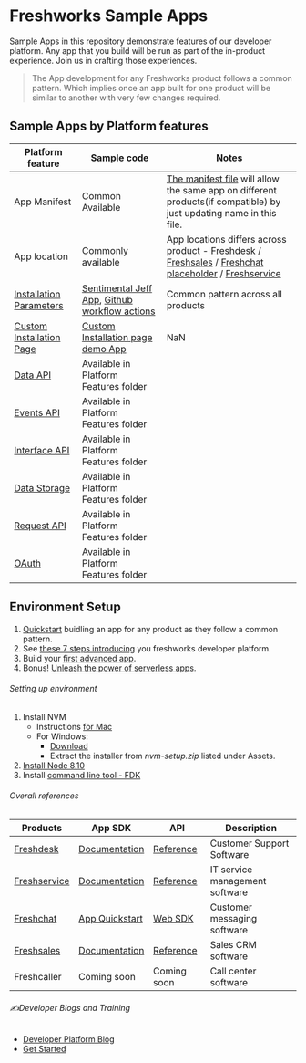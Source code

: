 
# Freshworks Sample Apps

Sample Apps in this repository demonstrate features of our developer platform. Any app that you build will be run as part of the in-product experience. Join us in crafting those experiences.

>The App development for any Freshworks product follows a common pattern. Which implies once an app built for one product will be similar to another with very few changes required.

 ## Sample Apps by Platform features

Platform feature | Sample code | Notes
---------------- | ----------- | -----|
App Manifest | Common Available | [The manifest file](https://developers.freshdesk.com/v2/docs/app-manifest/) will allow the same app on different products(if compatible) by just updating name in this file.
App location | Commonly available | App locations differs across product - [Freshdesk](https://developers.freshdesk.com/v2/docs/app-locations/) / [Freshsales](https://developers.freshsales.io/docs/app-locations/) / [Freshchat placeholder](https://developers.freshchat.com/v2/docs/placeholders/) / [Freshservice](https://developers.freshservice.com/docs/app-locations/)
[Installation Parameters](https://medium.com/freshworks-developer-blog/securing-sensitive-installation-parameters-3879908ade17) | [Sentimental Jeff App](https://github.com/freshdesk/marketplace-sample-apps/tree/master/Freshdesk/v2/sentimental_jeff_app/config), [Github workflow actions](https://github.com/freshdesk/marketplace-sample-apps/tree/master/Freshservice/github_workflow_actions/config) | Common pattern across all products
[Custom Installation Page](https://medium.com/freshworks-developer-blog/updates-to-the-custom-installation-page-b787b66c8a39) | [Custom Installation page demo App](https://github.com/freshdesk/marketplace-sample-apps/tree/master/Freshdesk/v2/custom_installation_page_app) | NaN
[Data API](https://developers.freshdesk.com/v2/docs/data-api/)| Available in Platform Features folder|
[Events API](https://developers.freshdesk.com/v2/docs/events-api/)|Available in Platform Features folder|
[Interface API](https://developers.freshdesk.com/v2/docs/interface-api/) |Available in Platform Features folder|
[Data Storage](https://developers.freshdesk.com/v2/docs/data-storage/) |Available in Platform Features folder|
[Request API](https://developers.freshdesk.com/v2/docs/request-api/) |Available in Platform Features folder|
[OAuth](https://developers.freshdesk.com/v2/docs/oauth/)|Available in Platform Features folder|

## Environment Setup
1. [Quickstart](https://developers.freshdesk.com/v2/docs/quick-start/#create_your_first_app) buidling an app for any product as they follow a common pattern.
2. See [these 7 steps introducing](https://freshhuddle.github.io/codelabs/fh0/index.html?index=..%2F..index#6) you freshworks developer platform.
3. Build your [first advanced app](https://freshhuddle.github.io/codelabs/fh1/index.html?index=..%2F..index#1).
4. Bonus! [Unleash the power of serverless apps](https://freshhuddle.github.io/codelabs/fh3/index.html?index=..%2F..index#0).

###### Setting up environment
1. Install NVM
   - Instructions [for Mac](https://github.com/creationix/nvm#installation-and-update)
   - For Windows:
     - [Download](https://github.com/coreybutler/nvm-windows/releases)
     - Extract the installer from _nvm-setup.zip_ listed under Assets.
2. [Install Node 8.10](https://developers.freshdesk.com/v2/docs/quick-start/#install_nvm)
3. Install [command line tool - FDK](https://developers.freshdesk.com/v2/docs/quick-start/#install_the_cli)

###### Overall references
Products| App SDK | API | Description
---------|---------|-----|-----------|
 [Freshdesk](https://github.com/freshdesk/marketplace-sample-apps/tree/master/Freshdesk/v2) | [Documentation](https://developers.freshdesk.com/) | [Reference](https://developers.freshdesk.com/api/)| Customer Support Software
 [Freshservice](https://github.com/freshdesk/marketplace-sample-apps/tree/master/Freshservice) | [Documentation](https://developers.freshservice.com/) | [Reference](http://api.freshservice.com/v2/) | IT service management software
 [Freshchat](https://github.com/freshdesk/marketplace-sample-apps/tree/master/Freshchat) | [App Quickstart](https://developers.freshchat.com/v2/docs/quick-start/) | [Web SDK](https://developers.freshchat.com/web-sdk/) | Customer messaging software
 [Freshsales](https://github.com/freshdesk/marketplace-sample-apps/tree/master/Freshsales) | [Documentation](https://developers.freshsales.io/docs/quick-start/) | [Reference](https://www.freshsales.io/api/) | Sales CRM software
 Freshcaller | Coming soon| Coming soon | Call center software

###### ✍️Developer Blogs and Training
- [Developer Platform Blog](https://medium.com/freshworks-developer-blog)
- [Get Started](http://developers.freshworks.com/community)
